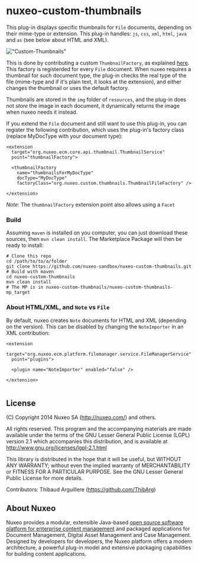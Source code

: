 # nuxeo-custom-thumbnails


This plug-in displays specific thumbnails for `File` documents, depending on their mime-type or extension. This plug-in handles: `js`, `css`, `xml`, `html`, `java` and `as` (see below about HTML and XML).

!["Custom-Thumbnails"](https://raw.github.com/nuxeo-sandbox/nuxeo-custom-thumbnails/nuxeo-sandbox/nuxeo-custom-thumbnails-plugin/src/main/resources/img/custom-thumbnails.jpg)

This is done by contributing a custom `ThumbnailFactory`, as explained [here](http://doc.nuxeo.com/x/sIPZ). This factory is registerded for every `File` document. When nuxeo requires a thumbnail for such document type, the plug-in checks the real type of the file (mime-type and if it's plain text, it looks at the extension), and either changes the thumbnail or uses the default factory.

Thumbnails are stored in the `img` folder of  `resources`, and the plug-in does not _store_ the image in each document, it dynamically returns the image when nuxeo needs it instead.

If you extend the `File` document and still want to use this plug-in, you can register the following contribution, which uses the plug-in's factory class (replace MyDocType with your document type):

```
<extension
  target="org.nuxeo.ecm.core.api.thumbnail.ThumbnailService"
  point="thumbnailFactory">
  
  <thumbnailFactory
    name="thumbnailsForMyDocType"
    docType="MyDocType"
    factoryClass="org.nuxeo.custom.thumbnails.ThumbnailFileFactory" />
    
</extension>
```

_Note_: The `thumbnailFactory` extension point also allows using a `Facet`

### Build
Assuming `maven` is installed on you computer, you can just download these sources, then `mvn clean install`. The Marketplace Package will then be ready to install:

```
# Clone this repo
cd /path/to/to/a/folder
git clone https://github.com/nuxeo-sandbox/nuxeo-custom-thumbnails.git
# Build with maven
cd nuxeo-custom-thumbnails
mvn clean install
# The MP is in nuxeo-custom-thumbnails/nuxeo-custom-thumbnails-mp_target
```

### About HTML/XML, and `Note` vs `File`
By default, nuxeo creates `Note` documents for HTML and XML (depending on the version). This can be disabled by changing the `NoteImporter` in an XML contribution:

```
<extension
  target="org.nuxeo.ecm.platform.filemanager.service.FileManagerService"
  point="plugins">
  
  <plugin name="NoteImporter" enabled="false" />
  
</extension>
    
```

## License
(C) Copyright 2014 Nuxeo SA (http://nuxeo.com/) and others.

All rights reserved. This program and the accompanying materials
are made available under the terms of the GNU Lesser General Public License
(LGPL) version 2.1 which accompanies this distribution, and is available at
http://www.gnu.org/licenses/lgpl-2.1.html

This library is distributed in the hope that it will be useful,
but WITHOUT ANY WARRANTY; without even the implied warranty of
MERCHANTABILITY or FITNESS FOR A PARTICULAR PURPOSE. See the GNU
Lesser General Public License for more details.

Contributors:
Thibaud Arguillere (https://github.com/ThibArg)

## About Nuxeo

Nuxeo provides a modular, extensible Java-based [open source software platform for enterprise content management](http://www.nuxeo.com) and packaged applications for Document Management, Digital Asset Management and Case Management. Designed by developers for developers, the Nuxeo platform offers a modern architecture, a powerful plug-in model and extensive packaging capabilities for building content applications.
